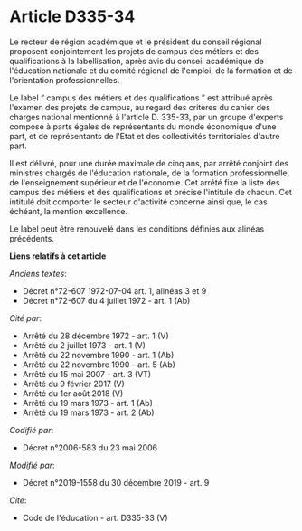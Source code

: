 # Article D335-34

Le recteur de région académique et le président du conseil régional proposent conjointement les projets de campus des métiers
et des qualifications à la labellisation, après avis du conseil académique de l'éducation nationale et du comité régional de
l'emploi, de la formation et de l'orientation professionnelles.

Le label “ campus des métiers et des qualifications ” est attribué après l'examen des projets de campus, au regard des
critères du cahier des charges national mentionné à l'article D. 335-33, par un groupe d'experts composé à parts égales de
représentants du monde économique d'une part, et de représentants de l'Etat et des collectivités territoriales d'autre part.

Il est délivré, pour une durée maximale de cinq ans, par arrêté conjoint des ministres chargés de l'éducation nationale, de
la formation professionnelle, de l'enseignement supérieur et de l'économie. Cet arrêté fixe la liste des campus des métiers
et des qualifications et précise l'intitulé de chacun. Cet intitulé doit comporter le secteur d'activité concerné ainsi que,
le cas échéant, la mention excellence.

Le label peut être renouvelé dans les conditions définies aux alinéas précédents.

**Liens relatifs à cet article**

_Anciens textes_:

  - Décret n°72-607 1972-07-04 art. 1, alinéas 3 et 9
  - Décret n°72-607 du 4 juillet 1972 - art. 1 (Ab)

_Cité par_:

  - Arrêté du 28 décembre 1972 - art. 1 (V)
  - Arrêté du 2 juillet 1973 - art. 1 (V)
  - Arrêté du 22 novembre 1990 - art. 1 (Ab)
  - Arrêté du 22 novembre 1990 - art. 5 (Ab)
  - Arrêté du 15 mai 2007 - art. 3 (VT)
  - Arrêté du 9 février 2017 (V)
  - Arrêté du 1er août 2018 (V)
  - Arrêté du 19 mars 1973 - art. 1 (Ab)
  - Arrêté du 19 mars 1973 - art. 2 (Ab)

_Codifié par_:

  - Décret n°2006-583 du 23 mai 2006

_Modifié par_:

  - Décret n°2019-1558 du 30 décembre 2019 - art. 9

_Cite_:

  - Code de l'éducation - art. D335-33 (V)
